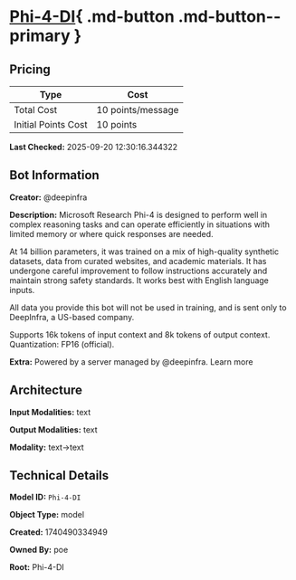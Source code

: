 # [Phi-4-DI](https://poe.com/Phi-4-DI){ .md-button .md-button--primary }

## Pricing

| Type | Cost |
|------|------|
| Total Cost | 10 points/message |
| Initial Points Cost | 10 points |

**Last Checked:** 2025-09-20 12:30:16.344322


## Bot Information

**Creator:** @deepinfra

**Description:** Microsoft Research Phi-4 is designed to perform well in complex reasoning tasks and can operate efficiently in situations with limited memory or where quick responses are needed.

At 14 billion parameters, it was trained on a mix of high-quality synthetic datasets, data from curated websites, and academic materials. It has undergone careful improvement to follow instructions accurately and maintain strong safety standards. It works best with English language inputs.

All data you provide this bot will not be used in training, and is sent only to DeepInfra, a US-based company.

Supports 16k tokens of input context and 8k tokens of output context. Quantization: FP16 (official).

**Extra:** Powered by a server managed by @deepinfra. Learn more


## Architecture

**Input Modalities:** text

**Output Modalities:** text

**Modality:** text->text


## Technical Details

**Model ID:** `Phi-4-DI`

**Object Type:** model

**Created:** 1740490334949

**Owned By:** poe

**Root:** Phi-4-DI
